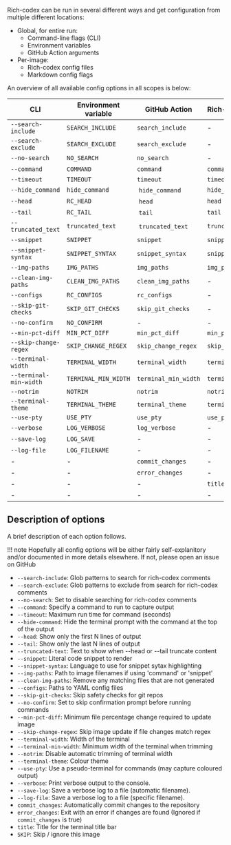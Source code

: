Rich-codex can be run in several different ways and get configuration from multiple different locations:

- Global, for entire run:
  - Command-line flags (CLI)
  - Environment variables
  - GitHub Action arguments
- Per-image:
  - Rich-codex config files
  - Markdown config flags

An overview of all available config options in all scopes is below:

| CLI                    | Environment variable | GitHub Action        | Rich-codex config    | Markdown config      |
| ---------------------- | -------------------- | -------------------- | -------------------- | -------------------- |
| `--search-include`     | `SEARCH_INCLUDE`     | `search_include`     | -                    | -                    |
| `--search-exclude`     | `SEARCH_EXCLUDE`     | `search_exclude`     | -                    | -                    |
| `--no-search`          | `NO_SEARCH`          | `no_search`          | -                    | -                    |
| `--command`            | `COMMAND`            | `command`            | `command`            | -                    |
| `--timeout`            | `TIMEOUT`            | `timeout`            | `timeout`            | `TIMEOUT`            |
| `--hide_command`       | `hide_command`       |  `hide_command`      | `hide_command`       | `hide_command`       |
| `--head`               | `RC_HEAD`            |  `head`              | `head`               | `RC_HEAD`            |
| `--tail`               | `RC_TAIL`            |  `tail`              | `tail`               | `RC_TAIL`            |
| `--truncated_text`     | `truncated_text`     |  `truncated_text`    | `truncated_text`     | `truncated_text`     |
| `--snippet`            | `SNIPPET`            | `snippet`            | `snippet`            | -                    |
| `--snippet-syntax`     | `SNIPPET_SYNTAX`     | `snippet_syntax`     | `snippet_syntax`     | `SNIPPET_SYNTAX`     |
| `--img-paths`          | `IMG_PATHS`          | `img_paths`          | `img_paths`          | -                    |
| `--clean-img-paths`    | `CLEAN_IMG_PATHS`    | `clean_img_paths`    | -                    | -                    |
| `--configs`            | `RC_CONFIGS`         | `rc_configs`         | -                    | -                    |
| `--skip-git-checks`    | `SKIP_GIT_CHECKS`    | `skip_git_checks`    | -                    | -                    |
| `--no-confirm`         | `NO_CONFIRM`         | -                    | -                    | -                    |
| `--min-pct-diff`       | `MIN_PCT_DIFF`       | `min_pct_diff`       | `min_pct_diff`       | `MIN_PCT_DIFF`       |
| `--skip-change-regex`  | `SKIP_CHANGE_REGEX`  | `skip_change_regex`  | `skip_change_regex`  | `SKIP_CHANGE_REGEX`  |
| `--terminal-width`     | `TERMINAL_WIDTH`     | `terminal_width`     | `terminal_width`     | `TERMINAL_WIDTH`     |
| `--terminal-min-width` | `TERMINAL_MIN_WIDTH` | `terminal_min_width` | `terminal_min_width` | `TERMINAL_MIN_WIDTH` |
| `--notrim`             | `NOTRIM`             | `notrim`             | `notrim`             | `NOTRIM`             |
| `--terminal-theme`     | `TERMINAL_THEME`     | `terminal_theme`     | `terminal_theme`     | `TERMINAL_THEME`     |
| `--use-pty`            | `USE_PTY`            | `use_pty`            | `use_pty`            | `USE_PTY`            |
| `--verbose`            | `LOG_VERBOSE`        | `log_verbose`        | -                    | -                    |
| `--save-log`           | `LOG_SAVE`           | -                    | -                    | -                    |
| `--log-file`           | `LOG_FILENAME`       | -                    | -                    | -                    |
| -                      | -                    | `commit_changes`     | -                    | -                    |
| -                      | -                    | `error_changes`      | -                    | -                    |
| -                      | -                    | -                    | `title`              | -                    |
| -                      | -                    | -                    | -                    | `SKIP`               |

## Description of options

A brief description of each option follows.

<!-- prettier-ignore-start -->
!!! note
    Hopefully all config options will be either fairly self-explanitory and/or documented in more details elsewhere.
    If not, please open an issue on GitHub
<!-- prettier-ignore-end -->

- `--search-include`: Glob patterns to search for rich-codex comments
- `--search-exclude`: Glob patterns to exclude from search for rich-codex comments
- `--no-search`: Set to disable searching for rich-codex comments
- `--command`: Specify a command to run to capture output
- `--timeout`: Maximum run time for command (seconds)
- `--hide-command`: Hide the terminal prompt with the command at the top of the output
- `--head`: Show only the first N lines of output
- `--tail`: Show only the last N lines of output
- `--truncated-text`: Text to show when --head or --tail truncate content
- `--snippet`: Literal code snippet to render
- `--snippet-syntax`: Language to use for snippet sytax highlighting
- `--img-paths`: Path to image filenames if using 'command' or 'snippet'
- `--clean-img-paths`: Remove any matching files that are not generated
- `--configs`: Paths to YAML config files
- `--skip-git-checks`: Skip safety checks for git repos
- `--no-confirm`: Set to skip confirmation prompt before running commands
- `--min-pct-diff`: Minimum file percentage change required to update image
- `--skip-change-regex`: Skip image update if file changes match regex
- `--terminal-width`: Width of the terminal
- `--terminal-min-width`: Minimum width of the terminal when trimming
- `--notrim`: Disable automatic trimming of terminal width
- `--terminal-theme`: Colour theme
- `--use-pty`: Use a pseudo-terminal for commands (may capture coloured output)
- `--verbose`: Print verbose output to the console.
- `--save-log`: Save a verbose log to a file (automatic filename).
- `--log-file`: Save a verbose log to a file (specific filename).
- `commit_changes`: Automatically commit changes to the repository
- `error_changes`: Exit with an error if changes are found (Ignored if `commit_changes` is true)
- `title`: Title for the terminal title bar
- `SKIP`: Skip / ignore this image

